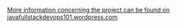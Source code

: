 [More information concerning the project can be found on javafullstackdevops101.wordpress.com](https://javafullstackdevops101.wordpress.com/, "Java Full Stack Code")
